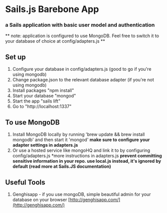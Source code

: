 # Sails.js Barebone App
### a Sails application with basic user model and authentication

** note: application is configured to use MongoDB. Feel free to switch it to your database of choice at config/adapters.js **

Set up
------
1. Configure your database in config/adapters.js (good to go if you're using mongodb)
2. Change package.json to the relevant database adapter (if you're not using mongodb)
3. Install packages "npm install"
4. Start your database "mongod"
5. Start the app "sails lift"
6. Go to "http://localhost:1337"


To use MongoDB
------
1. Install MongoDB locally by running 'brew update && brew install mongodb' and then start it 'mongod' **make sure to configure your adapter settings in adapters.js**
2. Or use a hosted service like mongoHQ and link it to by configuring config/adapters.js *more instructions in adapters.js **prevent committing sensitive information in your repo. use local.js instead, it's ignored by default (read more at Sails.JS documentation)**


Useful Tools
------
1. Genghisapp - if you use mongoDB, simple beautiful admin for your database on your browser [http://genghisapp.com/](http://genghisapp.com/)